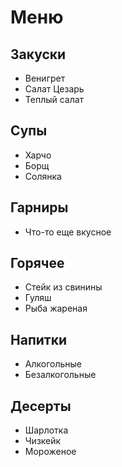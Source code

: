 # Меню

## Закуски
* Венигрет
* Салат Цезарь
* Теплый салат

## Супы
* Харчо
* Борщ
* Солянка

## Гарниры
* Что-то еще вкусное

## Горячее
* Стейк из свинины
* Гуляш
* Рыба жареная

## Напитки
* Алкогольные
* Безалкогольные

## Десерты
* Шарлотка
* Чизкейк
* Мороженое
